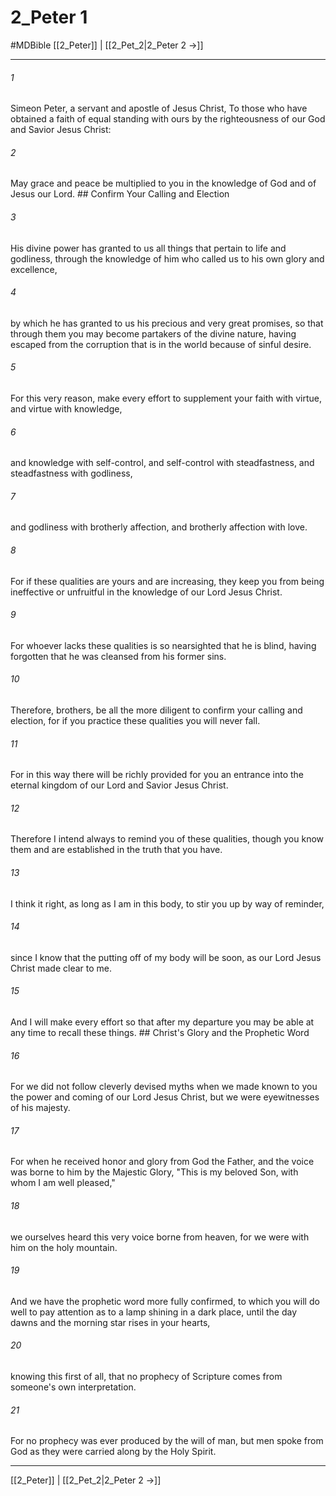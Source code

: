 # 2_Peter 1
#MDBible
[[2_Peter]] | [[2_Pet_2|2_Peter 2 →]]

***

###### 1 

Simeon Peter, a servant and apostle of Jesus Christ, To those who have obtained a faith of equal standing with ours by the righteousness of our God and Savior Jesus Christ: 

###### 2 

May grace and peace be multiplied to you in the knowledge of God and of Jesus our Lord. ## Confirm Your Calling and Election 

###### 3 

His divine power has granted to us all things that pertain to life and godliness, through the knowledge of him who called us to his own glory and excellence, 

###### 4 

by which he has granted to us his precious and very great promises, so that through them you may become partakers of the divine nature, having escaped from the corruption that is in the world because of sinful desire. 

###### 5 

For this very reason, make every effort to supplement your faith with virtue, and virtue with knowledge, 

###### 6 

and knowledge with self-control, and self-control with steadfastness, and steadfastness with godliness, 

###### 7 

and godliness with brotherly affection, and brotherly affection with love. 

###### 8 

For if these qualities are yours and are increasing, they keep you from being ineffective or unfruitful in the knowledge of our Lord Jesus Christ. 

###### 9 

For whoever lacks these qualities is so nearsighted that he is blind, having forgotten that he was cleansed from his former sins. 

###### 10 

Therefore, brothers, be all the more diligent to confirm your calling and election, for if you practice these qualities you will never fall. 

###### 11 

For in this way there will be richly provided for you an entrance into the eternal kingdom of our Lord and Savior Jesus Christ. 

###### 12 

Therefore I intend always to remind you of these qualities, though you know them and are established in the truth that you have. 

###### 13 

I think it right, as long as I am in this body, to stir you up by way of reminder, 

###### 14 

since I know that the putting off of my body will be soon, as our Lord Jesus Christ made clear to me. 

###### 15 

And I will make every effort so that after my departure you may be able at any time to recall these things. ## Christ's Glory and the Prophetic Word 

###### 16 

For we did not follow cleverly devised myths when we made known to you the power and coming of our Lord Jesus Christ, but we were eyewitnesses of his majesty. 

###### 17 

For when he received honor and glory from God the Father, and the voice was borne to him by the Majestic Glory, "This is my beloved Son, with whom I am well pleased," 

###### 18 

we ourselves heard this very voice borne from heaven, for we were with him on the holy mountain. 

###### 19 

And we have the prophetic word more fully confirmed, to which you will do well to pay attention as to a lamp shining in a dark place, until the day dawns and the morning star rises in your hearts, 

###### 20 

knowing this first of all, that no prophecy of Scripture comes from someone's own interpretation. 

###### 21 

For no prophecy was ever produced by the will of man, but men spoke from God as they were carried along by the Holy Spirit. 

***

[[2_Peter]] | [[2_Pet_2|2_Peter 2 →]]
